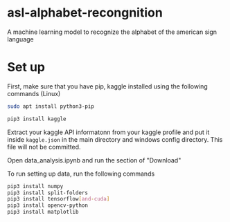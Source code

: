 # asl-alphabet-recongnition
A machine learning model to recognize the alphabet of the american sign language

# Set up
First, make sure that you have pip, kaggle installed using the following commands (Linux)

```sh
sudo apt install python3-pip
```

```sh
pip3 install kaggle
```

Extract your kaggle API informatonn from your kaggle profile and put it inside `kaggle.json` in the main directory and windows config directory. This file will not be committed.

Open data_analysis.ipynb and run the section of "Download"

To run setting up data, run the following commands

```sh
pip3 install numpy
pip3 install split-folders
pip3 install tensorflow[and-cuda]
pip3 install opencv-python
pip3 install matplotlib
```

